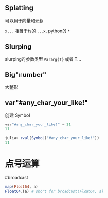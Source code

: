 ## Splatting
可以用于向量和元组

`x...` 相当于ts的 `...x`, python的 `*`

## Slurping
slurping的参数类型 `Vararg{T}`
或者 T...

## Big"number"
大整形

## var"#any_char_your_like!" 
创建 Symbol

```julia
var"#any_char_your_like!" = 11
11

julia> eval(Symbol("#any_char_your_like!"))
11
```

# 点号运算 
#broadcast
```julia
map(Float64, a) 
Float64.(a) # short for broadcast(Float64, a)
```